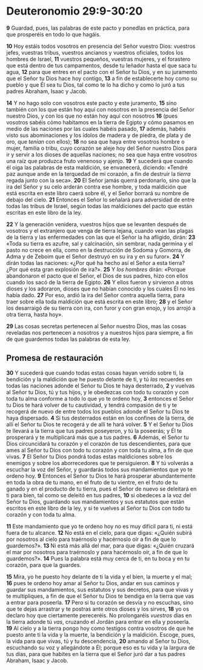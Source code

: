 # Deuteronomio 29:9-30:20

**9** Guardad, pues, las palabras de este pacto y ponedlas en práctica, para que prosperéis en todo lo que hagáis.

**10** Hoy estáis todos vosotros en presencia del Señor vuestro Dios: vuestros jefes, vuestras tribus, vuestros ancianos y vuestros oficiales, todos los hombres de Israel, **11** vuestros pequeños, vuestras mujeres, y el forastero que está dentro de tus campamentos, desde tu leñador hasta el que saca tu agua, **12** para que entres en el pacto con el Señor tu Dios, y en su juramento que el Señor tu Dios hace hoy contigo, **13** a fin de establecerte hoy como su pueblo y que Él sea tu Dios, tal como te lo ha dicho y como lo juró a tus padres Abraham, Isaac y Jacob.

**14** Y no hago solo con vosotros este pacto y este juramento, **15** sino también con los que están hoy aquí con nosotros en la presencia del Señor nuestro Dios, y con los que no están hoy aquí con nosotros **16** (pues vosotros sabéis cómo habitamos en la tierra de Egipto y cómo pasamos en medio de las naciones por las cuales habéis pasado, **17** además, habéis visto sus abominaciones y los ídolos de madera y de piedra, de plata y de oro, que *tenían* con ellos); **18** no sea que haya entre vosotros hombre o mujer, familia o tribu, cuyo corazón se aleje hoy del Señor nuestro Dios para ir y servir a los dioses de aquellas naciones; no sea que haya entre vosotros una raíz que produzca fruto venenoso y ajenjo. **19** Y sucederá que cuando él oiga las palabras de esta maldición, se envanecerá, diciendo: «Tendré paz aunque ande en la terquedad de mi corazón, a fin de destruir la *tierra* regada junto con la seca». **20** El Señor jamás querrá perdonarlo, sino que la ira del Señor y su celo arderán contra ese hombre, y toda maldición que está escrita en este libro caerá sobre él, y el Señor borrará su nombre de debajo del cielo. **21** Entonces el Señor lo señalará para adversidad de entre todas las tribus de Israel, según todas las maldiciones del pacto que están escritas en este libro de la ley.

**22** Y la generación venidera, vuestros hijos que se levanten después de vosotros y el extranjero que venga de tierra lejana, cuando vean las plagas de la tierra y las enfermedades con las que el Señor la ha afligido, dirán: **23** «Toda su tierra es azufre, sal y calcinación, sin sembrar, nada germina y el pasto no crece en ella, como en la destrucción de Sodoma y Gomorra, de Adma y de Zeboim que el Señor destruyó en su ira y en su furor». **24** Y dirán todas las naciones: «¿Por qué ha hecho así el Señor a esta tierra? ¿Por qué esta gran explosión de ira?». **25** Y *los hombres* dirán: «Porque abandonaron el pacto que el Señor, el Dios de sus padres, hizo con ellos cuando los sacó de la tierra de Egipto. **26** Y ellos fueron y sirvieron a otros dioses y los adoraron, dioses que no habían conocido y los cuales Él no les había dado. **27** Por eso, ardió la ira del Señor contra aquella tierra, para traer sobre ella toda maldición que está escrita en este libro; **28** y el Señor los desarraigó de su tierra con ira, con furor y con gran enojo, y los arrojó a otra tierra, hasta hoy».

**29** Las cosas secretas pertenecen al Señor nuestro Dios, mas las cosas reveladas nos pertenecen a nosotros y a nuestros hijos para siempre, a fin de que guardemos todas las palabras de esta ley.

## **Promesa de restauración**

**30** Y sucederá que cuando todas estas cosas hayan venido sobre ti, la bendición y la maldición que he puesto delante de ti, y tú *las* recuerdes en todas las naciones adonde el Señor tu Dios te haya desterrado, **2** y vuelvas al Señor tu Dios, tú y tus hijos, y le obedezcas con todo tu corazón y con toda tu alma conforme a todo lo que yo te ordeno hoy, **3** entonces el Señor tu Dios te hará volver de tu cautividad, y tendrá compasión de ti y te recogerá de nuevo de entre todos los pueblos adonde el Señor tu Dios te haya dispersado. **4** Si tus desterrados están en los confines de la tierra, de allí el Señor tu Dios te recogerá y de allí te hará volver. **5** Y el Señor tu Dios te llevará a la tierra que tus padres poseyeron, y tú la poseerás; y Él te prosperará y te multiplicará más que a tus padres. **6** Además, el Señor tu Dios circuncidará tu corazón y el corazón de tus descendientes, para que ames al Señor tu Dios con todo tu corazón y con toda tu alma, a fin de que vivas. **7** El Señor tu Dios pondrá todas estas maldiciones sobre los enemigos y sobre los aborrecedores que te persiguieron. **8** Y tú volverás a escuchar la voz del Señor, y guardarás todos sus mandamientos que yo te ordeno hoy. **9** Entonces el Señor tu Dios te hará prosperar abundantemente en toda la obra de tu mano, en el fruto de tu vientre, en el fruto de tu ganado y en el producto de tu tierra, pues el Señor de nuevo se deleitará en ti para bien, tal como se deleitó en tus padres, **10** si obedeces a la voz del Señor tu Dios, guardando sus mandamientos y sus estatutos que están escritos en este libro de la ley, y si te vuelves al Señor tu Dios con todo tu corazón y con toda tu alma.

**11** Este mandamiento que yo te ordeno hoy no es muy difícil para ti, ni está fuera de tu alcance. **12** No está en el cielo, para que digas: «¿Quién subirá por nosotros al cielo para traérnoslo y hacérnoslo oír a fin de que lo guardemos?». **13** Ni está más allá del mar, para que digas: «¿Quién cruzará el mar por nosotros para traérnoslo y para hacérnoslo oír, a fin de que lo guardemos?». **14** Pues la palabra está muy cerca de ti, en tu boca y en tu corazón, para que la guardes.

**15** Mira, yo he puesto hoy delante de ti la vida y el bien, la muerte y el mal; **16** pues te ordeno hoy amar al Señor tu Dios, andar en sus caminos y guardar sus mandamientos, sus estatutos y sus decretos, para que vivas y te multipliques, a fin de que el Señor tu Dios te bendiga en la tierra que vas a entrar para poseerla. **17** Pero si tu corazón se desvía y no escuchas, sino que te dejas arrastrar y te postras ante otros dioses y los sirves, **18** yo os declaro hoy que ciertamente pereceréis. No prolongaréis *vuestros* días en la tierra adonde tú *vas*, cruzando el Jordán para entrar en ella y poseerla. **19** Al cielo y a la tierra pongo hoy como testigos contra vosotros de que he puesto ante ti la vida y la muerte, la bendición y la maldición. Escoge, pues, la vida para que vivas, tú y tu descendencia, **20** amando al Señor tu Dios, escuchando su voz y allegándote a Él; porque eso es tu vida y la largura de tus días, para que habites en la tierra que el Señor juró dar a tus padres Abraham, Isaac y Jacob.

